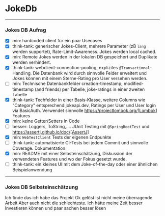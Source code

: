 # JokeDb 

---
### Jokes DB Aufrag




- [x] min: hardcoded client für ein paar Usecases
- [x] think-tank: generischer Jokes-Client, mehrere Parameter (zB `lang` werden supportet), Rate-Limit-Awareness. Jokes werden local cached.
- [x] min: Remote Jokes werden in der lokalen DB gespeichert und Duplikate werden verhindert.
- [x] think-tank: webclient-connection-pooling, explizites `@Transactional`-Handling. Die Datenbank wird durch sinnvolle Felder erweitert und Jokes können mit einem Sterne-Rating pro User versehen werden.
- [ ] min: Technische Datenbankfelder creation-timestamp, modified-timestamp (and friends) per Tabelle, joke-ratings in einer zweiten Tabelle
- [x] think-tank: Techfelder in einer Basis-Klasse, weitere Columns wie "Category" entsprechend jokeapi.dev, Ratings per User und User login via BasicAuth. Verwendet sinnvolle https://projectlombok.org/[Lombok] Features
- [x] min: keine Getter/Setters in Code
- [ ] besser: Loggers, ToString,.... JUnit Testing mit `@SpringBootTest` und https://assertj.github.io/doc/[AssertJ]
- [x] min: `WebTestClient` Tests der eigenen Endpunkte
- [ ] think-tank: automatisierte CI-Tests bei jedem Commit und sinnvolle Coverage. Dokumentation
- [x] min: README mit einer Selbsteinschätzung, Diskussion der verwendeten Features und wo der Fokus gesetzt wurde.
- [ ] think-tank: ein kleines UI mit dem Joke-of-the-day oder einer ähnlichen Beispielanwendung
---
### Jokes DB Selbsteinschätzung
Ich finde das ich habe das Projekt Ok gelöst ist nicht meine überragende Arbeit Aber auch nicht die schlechteste.
Ich hätte meine Zeit besser Investieren können und paar sachen besser lösen